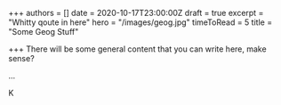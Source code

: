 +++
authors = []
date = 2020-10-17T23:00:00Z
draft = true
excerpt = "Whitty qoute in here"
hero = "/images/geog.jpg"
timeToRead = 5
title = "Some Geog Stuff"

+++
There will be some general content that you can write here, make sense?

...

K